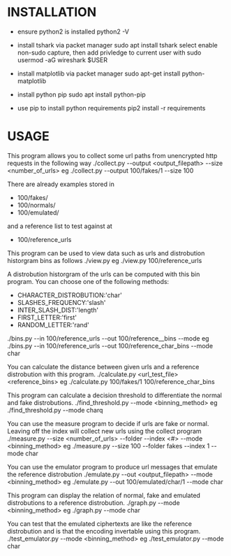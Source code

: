 # INSTALLATION

- ensure python2 is installed
python2 -V

- install tshark via packet manager
sudo apt install tshark
select enable non-sudo capture, then add privledge to current user with
sudo usermod -aG wireshark $USER

- install matplotlib via packet manager
sudo apt-get install python-matplotlib

- install python pip
sudo apt install python-pip

- use pip to install python requirements
pip2 install -r requirements


# USAGE

This program allows you to collect some url paths from unencrypted http requests in the following way
./collect.py --output <output_filepath> --size <number_of_urls>
eg ./collect.py --output 100/fakes/1 --size 100

There are already examples stored in

- 100/fakes/
- 100/normals/
- 100/emulated/

and a reference list to test against at
- 100/reference_urls


This program can be used to view data such as urls and distrobution historgram bins as follows
./view.py <filepath>
eg ./view.py 100/reference_urls


A distrobution historgram of the urls can be computed with this bin program. You can choose one of the following methods:
  - CHARACTER_DISTROBUTION:'char'
  - SLASHES_FREQUENCY:'slash'
  - INTER_SLASH_DIST:'length'
  - FIRST_LETTER:'first'
  - RANDOM_LETTER:'rand'

./bins.py --in 100/reference_urls --out 100/reference_<method>_bins --mode <method>
eg ./bins.py --in 100/reference_urls --out 100/reference_char_bins --mode char


You can calculate the distance between given urls and a reference distrobution with this program.
./calculate.py <url_test_file> <reference_bins>
eg ./calculate.py 100/fakes/1 100/reference_char_bins


This program can calculate a decision threshold to differentiate the normal and fake distrobutions.
./find_threshold.py --mode <binning_method>
eg ./find_threshold.py --mode charq


You can use the measure program to decide if urls are fake or normal. Leaving off the index will collect new urls using the collect program
./measure.py --size <number_of_urls> --folder <folder> --index <#> --mode <binning_method>
eg ./measure.py --size 100 --folder fakes --index 1 --mode char


You can use the emulator program to produce url messages that emulate the reference distrobution
./emulate.py --out <output_filepath> --mode <binning_method>
eg ./emulate.py --out 100/emulated/char/1 --mode char


This program can display the relation of normal, fake and emulated distrobutions to a reference distrobution.
./graph.py --mode <binning_method>
eg ./graph.py --mode char


You can test that the emulated ciphertexts are like the reference distrobution  and is that the encoding invertable using this program.
./test_emulator.py --mode <binning_method>
eg ./test_emulator.py --mode char
